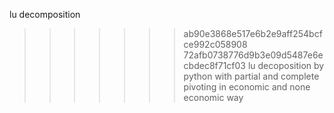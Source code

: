 
lu decomposition 

>>>>>>> ab90e3868e517e6b2e9aff254bcfce992c058908
>>>>>>> 72afb0738776d9b3e09d5487e6ecbdec8f71cf03
lu decoposition by python with partial and complete pivoting in economic and none economic way
